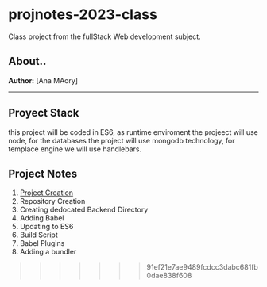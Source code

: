 # projnotes-2023-class
Class project from the fullStack Web development subject.

## About..
**Author:** [Ana MAory] 

---


## Proyect Stack 
this project will be coded in ES6, as runtime enviroment the projeect will use node, 
for the databases the project will use mongodb technology, for templace engine we will use handlebars. 

## Project Notes 

1. [Project Creation](https://github.com/Maory12/projnotes-2023-class/blob/main/class-notes/1-Projetc-Creation.md)
2. Repository Creation 
3. Creating dedocated Backend Directory 
4. Adding Babel 
5. Updating to ES6 
6. Build Script 
7. Babel Plugins 
8. Adding a bundler
>>>>>>> 91ef21e7ae9489fcdcc3dabc681fb0dae838f608

